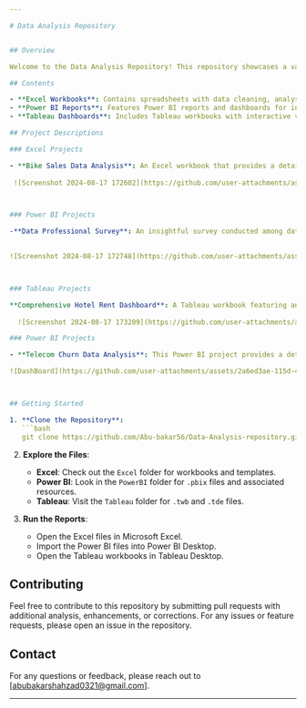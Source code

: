 ```yaml
---

# Data Analysis Repository


## Overview

Welcome to the Data Analysis Repository! This repository showcases a variety of data analysis projects utilizing Excel, Power BI, and Tableau. Whether you're exploring data, generating insights, or creating interactive dashboards, this collection provides valuable resources and examples.

## Contents

- **Excel Workbooks**: Contains spreadsheets with data cleaning, analysis, and visualization techniques.
- **Power BI Reports**: Features Power BI reports and dashboards for in-depth data exploration and business intelligence.
- **Tableau Dashboards**: Includes Tableau workbooks with interactive visualizations and analysis.

## Project Descriptions

### Excel Projects

- **Bike Sales Data Analysis**: An Excel workbook that provides a detailed analysis of Bike sales data, including trend analysis, pivot tables, and advanced charts.
  
 ![Screenshot 2024-08-17 172602](https://github.com/user-attachments/assets/28a22a02-2f50-4d14-a3db-90f46aca815f)



### Power BI Projects

-**Data Professional Survey**: An insightful survey conducted among data professionals, highlighting trends in roles, skills, tools, and challenges faced in the industry.
  

![Screenshot 2024-08-17 172748](https://github.com/user-attachments/assets/e7c221d0-7735-4453-b925-fe683acadc2c)



### Tableau Projects

**Comprehensive Hotel Rent Dashboard**: A Tableau workbook featuring an interactive dashboard that enables users to analyze hotel rental data by location, booking source, and occupancy rate.
  
  ![Screenshot 2024-08-17 173209](https://github.com/user-attachments/assets/0daaca10-2d46-412b-9b4c-ec6d98c762b7)

### Power BI Projects

- **Telecom Churn Data Analysis**: This Power BI project provides a detailed examination of customer churn in the telecom industry. The analysis includes interactive dashboards that showcase key metrics, trends, and insights, helping stakeholders understand the factors driving customer churn.

![DashBoard](https://github.com/user-attachments/assets/2a6ed3ae-115d-45b2-b7f5-88ab86121fef)



## Getting Started

1. **Clone the Repository**:
   ```bash
   git clone https://github.com/Abu-bakar56/Data-Analysis-repository.git
   ```

2. **Explore the Files**:
   - **Excel**: Check out the `Excel` folder for workbooks and templates.
   - **Power BI**: Look in the `PowerBI` folder for `.pbix` files and associated resources.
   - **Tableau**: Visit the `Tableau` folder for `.twb` and `.tde` files.

3. **Run the Reports**:
   - Open the Excel files in Microsoft Excel.
   - Import the Power BI files into Power BI Desktop.
   - Open the Tableau workbooks in Tableau Desktop.

## Contributing

Feel free to contribute to this repository by submitting pull requests with additional analysis, enhancements, or corrections. For any issues or feature requests, please open an issue in the repository.


## Contact

For any questions or feedback, please reach out to [abubakarshahzad0321@gmail.com].



---
```

